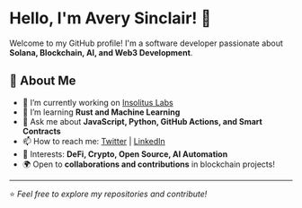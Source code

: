 # Hello, I'm Avery Sinclair! 👋

Welcome to my GitHub profile! I'm a software developer passionate about **Solana, Blockchain, AI, and Web3 Development**.

## 🚀 About Me
- 🔭 I’m currently working on [Insolitus Labs](https://github.com/Insolitus-Labs)
- 🌱 I’m learning **Rust and Machine Learning**
- 💬 Ask me about **JavaScript, Python, GitHub Actions, and Smart Contracts**
- 📫 How to reach me: [Twitter](https://twitter.com/yourhandle) | [LinkedIn](https://linkedin.com/in/yourprofile)
- 🎯 Interests: **DeFi, Crypto, Open Source, AI Automation**
- 🌍 Open to **collaborations and contributions** in blockchain projects!

---

⭐ _Feel free to explore my repositories and contribute!_

